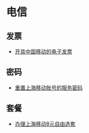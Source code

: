 # 电信

## 发票
* [开具中国移动的电子发票](request-receipt-of-china-mobile.md)

## 密码
* [重置上海移动账号的服务密码](reset-password-for-shanghai-mobile-account.md)

## 套餐
* [办理上海移动8元自由选套](shanghai-mobile-8-yuan-tao-can.md)
